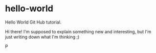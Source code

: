 # hello-world
Hello World Git Hub tutorial.

Hi there!
I'm supposed to explain something new and interesting, but I'm just writing down what I'm thinking ;)

P
